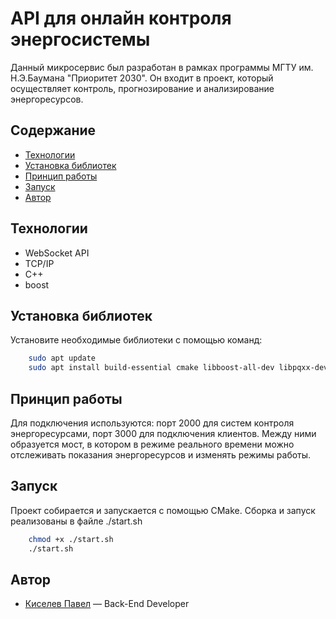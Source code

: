 # API для онлайн контроля энергосистемы
Данный микросервис был разработан в рамках программы МГТУ им. Н.Э.Баумана "Приоритет 2030". Он входит в проект, который осуществляет контроль, прогнозирование и анализирование энергоресурсов.

## Содержание
- [Технологии](#технологии)
- [Установка библиотек](#установка-библиотек)
- [Принцип работы](#принцип-работы)
- [Запуск](#запуск)
- [Автор](#автор)

## Технологии
- WebSocket API
- TCP/IP
- C++
- boost 

## Установка библиотек
Установите необходимые библиотеки с помощью команд:
```sh
    sudo apt update
    sudo apt install build-essential cmake libboost-all-dev libpqxx-dev libconfig-dev
```

## Принцип работы
Для подключения используются: порт 2000 для систем контроля энергоресурсами, порт 3000 для подключения клиентов. Между ними образуется мост, в котором в режиме реального времени можно отслеживать показания энергоресурсов и изменять режимы работы. 

## Запуск
Проект собирается и запускается с помощью CMake. Сборка и запуск реализованы в файле ./start.sh
```sh
    chmod +x ./start.sh
    ./start.sh
```

## Автор
- [Киселев Павел](https://t.me/kiselpd) — Back-End Developer